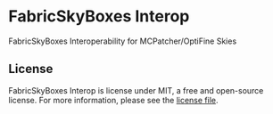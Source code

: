 # FabricSkyBoxes Interop

FabricSkyBoxes Interoperability for MCPatcher/OptiFine Skies

## License

FabricSkyBoxes Interop is license under MIT, a free and open-source license. For more information, please see the
[license file](LICENSE).